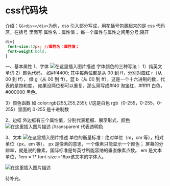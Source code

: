 # css代码块
介绍：以`<div></div>`为例，css 引入部分写成，用花括号包裹起来的是 css 代码区，在括号
里面写 属性名：属性值； 每一个属性与属性之间用分号;隔开

```css
div{
 font-size:12px; //属性名：属性值；
 font-weight:bold;
}
```
一、基本属性
1、字体
![在这里插入图片描述](https://img-blog.csdnimg.cn/c61b623c67834c22875d2477c0bbb2ac.png?x-oss-process=image/watermark,type_d3F5LXplbmhlaQ,shadow_50,text_Q1NETiBA6J-56ICB5p2_ODgy,size_20,color_FFFFFF,t_70,g_se,x_16)
字体颜色的三种写法：
1）纯英文单词
2）颜色代码，
如#ff4400; 其中每两位都是从 00 到 ff，分别对应红 r（从 00 到 ff），
绿 g（从 00 到 ff），蓝 b（从 00 到 ff），这是一个十六进制的数，代表的是饱和度，
如果没两位都可以重复，那么简写成#f40 淘宝红，#ffffff 白色，#000000 黑色。

3）颜色函数
如 color:rgb(255,255,255); //这是白色
rgb（0-255，0-255，0-255）里面的 0-255 是十进制数

2、边框
外边框有三个属性值，分别代表粗细、展示形式、颜色
![在这里插入图片描述](https://img-blog.csdnimg.cn/429f3275e8ff4c67bd6addfe5f15bc6a.png?x-oss-process=image/watermark,type_d3F5LXplbmhlaQ,shadow_50,text_Q1NETiBA6J-56ICB5p2_ODgy,size_18,color_FFFFFF,t_70,g_se,x_16)
//transparent 代表透明色

3、文本
![在这里插入图片描述](https://img-blog.csdnimg.cn/c10b46944f9c49f5a666067c5b24e556.png?x-oss-process=image/watermark,type_d3F5LXplbmhlaQ,shadow_50,text_Q1NETiBA6J-56ICB5p2_ODgy,size_20,color_FFFFFF,t_70,g_se,x_16)
单位的衡量标准：绝对单位（m，cm 等），相对单位（px，em 等）。
px 是像素的意思，一个像素只能显示一个颜色；
屏幕的分辨率，就是说的像素，国际标准是每英寸所能容纳的垂直像素点数。
em 是文本单位，1em = 1* font-size =16px该文本的字体大。


![在这里插入图片描述](https://img-blog.csdnimg.cn/d3f77196a2424ca993cc53c64a985029.png)


待补充。